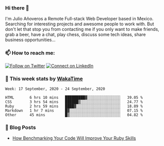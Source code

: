 ### Hi there 👋

I'm Julio Añoveros a Remote Full-stack Web Developer based in Mexico. Searching for interesting projects and awesome people to work with. But don't let that stop you from contacting me if you only want to make friends, grab a beer, have a chat, play chess, discuss some tech ideas, share business opportunities... 

### :mailbox: How to reach me:

[![Follow on Twitter](https://img.shields.io/badge/--twitter?label=Twitter&logo=Twitter&style=social)](https://twitter.com/AnoverosJulio) [![Connect on LinkedIn](https://img.shields.io/badge/--linkedin?label=LinkedIn&logo=LinkedIn&style=social)](https://www.linkedin.com/in/jubaan)

### :construction_worker: This week stats by [WakaTime]('https://wakatime.com')
<!--START_SECTION:waka-->
```text
Week: 17 September, 2020 - 24 September, 2020

HTML       6 hrs 10 mins   █████████▓░░░░░░░░░░░░░░░   39.05 % 
CSS        3 hrs 54 mins   ██████▒░░░░░░░░░░░░░░░░░░   24.77 % 
Ruby       2 hrs 59 mins   ████▓░░░░░░░░░░░░░░░░░░░░   18.89 % 
Markdown   1 hr 7 mins     █▓░░░░░░░░░░░░░░░░░░░░░░░   07.15 % 
Other      45 mins         █▒░░░░░░░░░░░░░░░░░░░░░░░   04.82 % 
```
<!--END_SECTION:waka-->

### :newspaper: Blog Posts
<!-- BLOG-POST-LIST:START -->
- [How Benchmarking Your Code Will Improve Your Ruby Skills](https://dev.to/jubaan/how-benchmarking-your-code-will-improve-your-ruby-skills-2m83)
<!-- BLOG-POST-LIST:END -->


